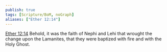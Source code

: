 ```yaml
---
publish: true
tags: [Scripture/BoM, noGraph]
aliases: ["Ether 12:14"]
---
```

[Ether 12:14](https://churchofjesuschrist.org/study/scriptures/bofm/ether/12?lang=eng&id=p14#p14) Behold, it was the faith of Nephi and Lehi that wrought the change upon the Lamanites, that they were baptized with fire and with the Holy Ghost.

